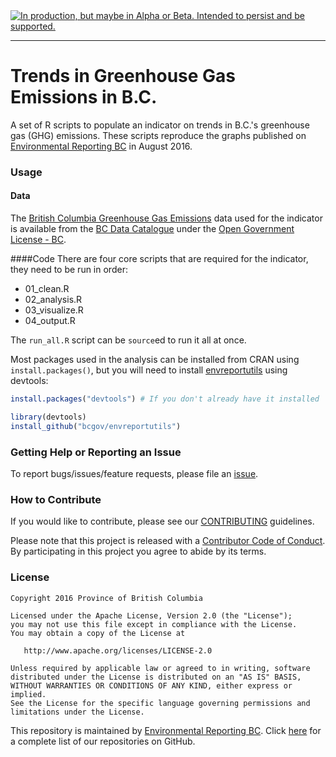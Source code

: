 
<div id="devex-badge"><a rel="Delivery" href="https://github.com/BCDevExchange/docs/blob/master/discussion/projectstates.md"><img alt="In production, but maybe in Alpha or Beta. Intended to persist and be supported." style="border-width:0" src="https://assets.bcdevexchange.org/images/badges/delivery.svg" title="In production, but maybe in Alpha or Beta. Intended to persist and be supported." /></a></div>
  
---


# Trends in Greenhouse Gas Emissions in B.C.

A set of R scripts to populate an indicator on trends in B.C.'s greenhouse gas (GHG) emissions. These scripts reproduce the graphs published on [Environmental Reporting BC](http://www.env.gov.bc.ca/soe/indicators/sustainability/ghg-emissions.html) in August 2016.

### Usage

#### Data
The [British Columbia Greenhouse Gas Emissions](https://catalogue.data.gov.bc.ca/dataset/24c899ee-ef73-44a2-8569-a0d6b094e60c) data used for the indicator is available from the [BC Data Catalogue](https://catalogue.data.gov.bc.ca/dataset?download_audience=Public) under the
[Open Government License - BC](http://www2.gov.bc.ca/gov/content/governments/about-the-bc-government/databc/open-data/open-government-license-bc).


####Code
There are four core scripts that are required for the indicator, they need to be run in order:

- 01_clean.R
- 02_analysis.R
- 03_visualize.R
- 04_output.R

The `run_all.R` script can be `source`ed to run it all at once.

Most packages used in the analysis can be installed from CRAN using `install.packages()`, but you will need to install [envreportutils](https://github.com/bcgov/envreportutils) using devtools:


```r
install.packages("devtools") # If you don't already have it installed

library(devtools)
install_github("bcgov/envreportutils")
```

### Getting Help or Reporting an Issue

To report bugs/issues/feature requests, please file an [issue](https://github.com/bcgov/<repo-name>/issues/).

### How to Contribute

If you would like to contribute, please see our [CONTRIBUTING](CONTRIBUTING.md) guidelines.

Please note that this project is released with a [Contributor Code of Conduct](CODE_OF_CONDUCT.md). By participating in this project you agree to abide by its terms.

### License

    Copyright 2016 Province of British Columbia

    Licensed under the Apache License, Version 2.0 (the "License");
    you may not use this file except in compliance with the License.
    You may obtain a copy of the License at 

       http://www.apache.org/licenses/LICENSE-2.0

    Unless required by applicable law or agreed to in writing, software
    distributed under the License is distributed on an "AS IS" BASIS,
    WITHOUT WARRANTIES OR CONDITIONS OF ANY KIND, either express or implied.
    See the License for the specific language governing permissions and
    limitations under the License.
    
This repository is maintained by [Environmental Reporting BC](http://www2.gov.bc.ca/gov/content?id=FF80E0B985F245CEA62808414D78C41B). Click [here](https://github.com/bcgov/EnvReportBC-RepoList) for a complete list of our repositories on GitHub.
